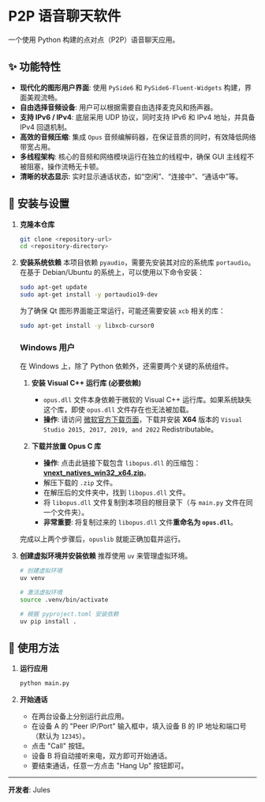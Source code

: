 # P2P 语音聊天软件

一个使用 Python 构建的点对点（P2P）语音聊天应用。

## ✨ 功能特性

-   **现代化的图形用户界面**: 使用 `PySide6` 和 `PySide6-Fluent-Widgets` 构建，界面美观流畅。
-   **自由选择音频设备**: 用户可以根据需要自由选择麦克风和扬声器。
-   **支持 IPv6 / IPv4**: 底层采用 UDP 协议，同时支持 IPv6 和 IPv4 地址，并具备 IPv4 回退机制。
-   **高效的音频压缩**: 集成 `Opus` 音频编解码器，在保证音质的同时，有效降低网络带宽占用。
-   **多线程架构**: 核心的音频和网络模块运行在独立的线程中，确保 GUI 主线程不被阻塞，操作流畅无卡顿。
-   **清晰的状态显示**: 实时显示通话状态，如“空闲”、“连接中”、“通话中”等。

## 🚀 安装与设置

1.  **克隆本仓库**
    ```bash
    git clone <repository-url>
    cd <repository-directory>
    ```

2.  **安装系统依赖**
    本项目依赖 `pyaudio`，需要先安装其对应的系统库 `portaudio`。在基于 Debian/Ubuntu 的系统上，可以使用以下命令安装：
    ```bash
    sudo apt-get update
    sudo apt-get install -y portaudio19-dev
    ```
    为了确保 Qt 图形界面能正常运行，可能还需要安装 `xcb` 相关的库：
    ```bash
    sudo apt-get install -y libxcb-cursor0
    ```

    ### Windows 用户

    在 Windows 上，除了 Python 依赖外，还需要两个关键的系统组件。

    1.  **安装 Visual C++ 运行库 (必要依赖)**
        -   `opus.dll` 文件本身依赖于微软的 Visual C++ 运行库。如果系统缺失这个库，即使 `opus.dll` 文件存在也无法被加载。
        -   **操作**: 请访问 [微软官方下载页面](https://learn.microsoft.com/en-us/cpp/windows/latest-supported-vc-redist)，下载并安装 **X64** 版本的 `Visual Studio 2015, 2017, 2019, and 2022` Redistributable。

    2.  **下载并放置 Opus C 库**
        -   **操作**: 点击此链接下载包含 `libopus.dll` 的压缩包：[**vnext_natives_win32_x64.zip**](https://github.com/DSharpPlus/DSharpPlus/raw/master/docs/natives/vnext_natives_win32_x64.zip)。
        -   解压下载的 `.zip` 文件。
        -   在解压后的文件夹中，找到 `libopus.dll` 文件。
        -   将 `libopus.dll` 文件复制到本项目的根目录下（与 `main.py` 文件在同一个文件夹）。
        -   **非常重要**: 将复制过来的 `libopus.dll` 文件**重命名为 `opus.dll`**。

    完成以上两个步骤后，`opuslib` 就能正确加载并运行。

3.  **创建虚拟环境并安装依赖**
    推荐使用 `uv` 来管理虚拟环境。
    ```bash
    # 创建虚拟环境
    uv venv

    # 激活虚拟环境
    source .venv/bin/activate

    # 根据 pyproject.toml 安装依赖
    uv pip install .
    ```

## 📝 使用方法

1.  **运行应用**
    ```bash
    python main.py
    ```

2.  **开始通话**
    -   在两台设备上分别运行此应用。
    -   在设备 A 的 "Peer IP/Port" 输入框中，填入设备 B 的 IP 地址和端口号（默认为 `12345`）。
    -   点击 "Call" 按钮。
    -   设备 B 将自动接听来电，双方即可开始通话。
    -   要结束通话，任意一方点击 "Hang Up" 按钮即可。

---
**开发者**: Jules
